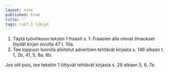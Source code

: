 ```yaml
---
layout: none
published: true
title: ''
tags: rub7.2 läksyt
---
```

1. Täytä työvihkoon tekstin 1 fraasit s. 1. Fraasien alla olevat ilmaukset löydät kirjan sivulta 47 t. 10a.
2. Tee loppuun tunnilla aloitetut adverbien tehtävät kirjasta s. 146 alkaen t. 1, 2b, 41, 5, 8a, 8b.

Jos olit pois, tee tekstiin 1 liittyvät tehtävät kirjasta s. 29 alkaen 5, 6, 7a
